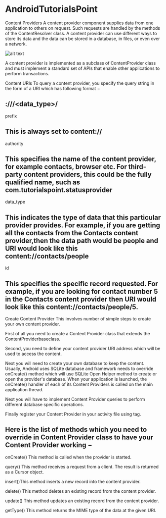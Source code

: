 # AndroidTutorialsPoint
Content Providers
A content provider component supplies data from one application to others on request. 
Such requests are handled by the methods of the ContentResolver class.
A content provider can use different ways to store its data and the data can be stored in a database, 
in files, or even over a network.

![alt text](https://www.tutorialspoint.com/android/images/content.jpg)

A content provider is implemented as a subclass of ContentProvider class and must implement a standard set of 
APIs that enable other applications to perform transactions.

Content URIs
To query a content provider, you specify the query string in the form of a URI which has following format −

<prefix>://<authority>/<data_type>/<id>
-----------------------------
prefix

This is always set to 
content://
-----------------------------
authority

This specifies the name of the content provider, for example contacts, browser etc. For third-party content providers,
this could be the fully qualified name, such as 
com.tutorialspoint.statusprovider
-----------------------------
data_type

This indicates the type of data that this particular provider provides. For example, if you are getting all the contacts 
from the Contacts content provider,then the data path would be people and URI would look like this
content://contacts/people
-----------------------------
id

This specifies the specific record requested. For example, if you are looking for contact number 5 in the Contacts content 
provider then URI would look like this 
content://contacts/people/5.
----------------------------------------------------------------------------------------------------------
Create Content Provider
This involves number of simple steps to create your own content provider.

First of all you need to create a Content Provider class that extends the ContentProviderbaseclass.

Second, you need to define your content provider URI address which will be used to access the content.

Next you will need to create your own database to keep the content. Usually, Android uses SQLite database and framework 
needs to override onCreate() method which will use SQLite Open Helper method to create or open the provider's database. 
When your application is launched, the onCreate() handler of each of its Content Providers is called on the main application thread.

Next you will have to implement Content Provider queries to perform different database specific operations.

Finally register your Content Provider in your activity file using <provider> tag.

Here is the list of methods which you need to override in Content Provider class to have your Content Provider working −
------------------------------------------------------
onCreate() This method is called when the provider is started.

query() This method receives a request from a client. The result is returned as a Cursor object.

insert()This method inserts a new record into the content provider.

delete() This method deletes an existing record from the content provider.

update() This method updates an existing record from the content provider.

getType() This method returns the MIME type of the data at the given URI.
